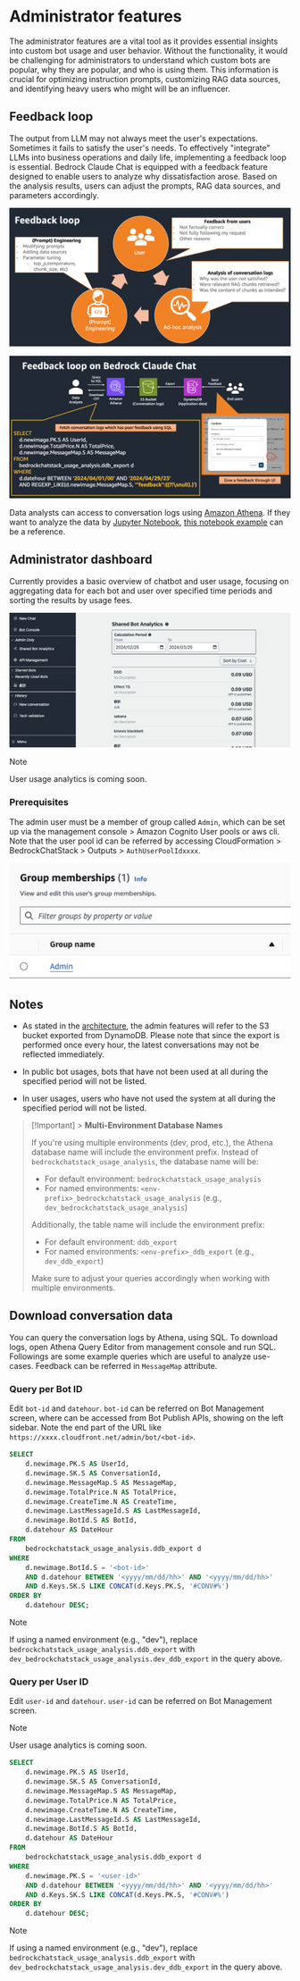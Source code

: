# Administrator features

The administrator features are a vital tool as it provides essential insights into custom bot usage and user behavior. Without the functionality, it would be challenging for administrators to understand which custom bots are popular, why they are popular, and who is using them. This information is crucial for optimizing instruction prompts, customizing RAG data sources, and identifying heavy users who might will be an influencer.

## Feedback loop

The output from LLM may not always meet the user's expectations. Sometimes it fails to satisfy the user's needs. To effectively "integrate" LLMs into business operations and daily life, implementing a feedback loop is essential. Bedrock Claude Chat is equipped with a feedback feature designed to enable users to analyze why dissatisfaction arose. Based on the analysis results, users can adjust the prompts, RAG data sources, and parameters accordingly.

![](./imgs/feedback_loop.png)

![](./imgs/feedback-using-claude-chat.png)

Data analysts can access to conversation logs using [Amazon Athena](https://aws.amazon.com/jp/athena/). If they want to analyze the data by [Jupyter Notebook](https://jupyter.org/), [this notebook example](../examples/notebooks/feedback_analysis_example.ipynb) can be a reference.

## Administrator dashboard

Currently provides a basic overview of chatbot and user usage, focusing on aggregating data for each bot and user over specified time periods and sorting the results by usage fees.

![](./imgs/admin_bot_analytics.png)

> [!Note]
> User usage analytics is coming soon.

### Prerequisites

The admin user must be a member of group called `Admin`, which can be set up via the management console > Amazon Cognito User pools or aws cli. Note that the user pool id can be referred by accessing CloudFormation > BedrockChatStack > Outputs > `AuthUserPoolIdxxxx`.

![](./imgs/group_membership_admin.png)

## Notes

- As stated in the [architecture](../README.md#architecture), the admin features will refer to the S3 bucket exported from DynamoDB. Please note that since the export is performed once every hour, the latest conversations may not be reflected immediately.

- In public bot usages, bots that have not been used at all during the specified period will not be listed.

- In user usages, users who have not used the system at all during the specified period will not be listed.

> [!Important] > **Multi-Environment Database Names**
>
> If you're using multiple environments (dev, prod, etc.), the Athena database name will include the environment prefix. Instead of `bedrockchatstack_usage_analysis`, the database name will be:
>
> - For default environment: `bedrockchatstack_usage_analysis`
> - For named environments: `<env-prefix>_bedrockchatstack_usage_analysis` (e.g., `dev_bedrockchatstack_usage_analysis`)
>
> Additionally, the table name will include the environment prefix:
>
> - For default environment: `ddb_export`
> - For named environments: `<env-prefix>_ddb_export` (e.g., `dev_ddb_export`)
>
> Make sure to adjust your queries accordingly when working with multiple environments.

## Download conversation data

You can query the conversation logs by Athena, using SQL. To download logs, open Athena Query Editor from management console and run SQL. Followings are some example queries which are useful to analyze use-cases. Feedback can be referred in `MessageMap` attribute.

### Query per Bot ID

Edit `bot-id` and `datehour`. `bot-id` can be referred on Bot Management screen, where can be accessed from Bot Publish APIs, showing on the left sidebar. Note the end part of the URL like `https://xxxx.cloudfront.net/admin/bot/<bot-id>`.

```sql
SELECT
    d.newimage.PK.S AS UserId,
    d.newimage.SK.S AS ConversationId,
    d.newimage.MessageMap.S AS MessageMap,
    d.newimage.TotalPrice.N AS TotalPrice,
    d.newimage.CreateTime.N AS CreateTime,
    d.newimage.LastMessageId.S AS LastMessageId,
    d.newimage.BotId.S AS BotId,
    d.datehour AS DateHour
FROM
    bedrockchatstack_usage_analysis.ddb_export d
WHERE
    d.newimage.BotId.S = '<bot-id>'
    AND d.datehour BETWEEN '<yyyy/mm/dd/hh>' AND '<yyyy/mm/dd/hh>'
    AND d.Keys.SK.S LIKE CONCAT(d.Keys.PK.S, '#CONV#%')
ORDER BY
    d.datehour DESC;
```

> [!Note]
> If using a named environment (e.g., "dev"), replace `bedrockchatstack_usage_analysis.ddb_export` with `dev_bedrockchatstack_usage_analysis.dev_ddb_export` in the query above.

### Query per User ID

Edit `user-id` and `datehour`. `user-id` can be referred on Bot Management screen.

> [!Note]
> User usage analytics is coming soon.

```sql
SELECT
    d.newimage.PK.S AS UserId,
    d.newimage.SK.S AS ConversationId,
    d.newimage.MessageMap.S AS MessageMap,
    d.newimage.TotalPrice.N AS TotalPrice,
    d.newimage.CreateTime.N AS CreateTime,
    d.newimage.LastMessageId.S AS LastMessageId,
    d.newimage.BotId.S AS BotId,
    d.datehour AS DateHour
FROM
    bedrockchatstack_usage_analysis.ddb_export d
WHERE
    d.newimage.PK.S = '<user-id>'
    AND d.datehour BETWEEN '<yyyy/mm/dd/hh>' AND '<yyyy/mm/dd/hh>'
    AND d.Keys.SK.S LIKE CONCAT(d.Keys.PK.S, '#CONV#%')
ORDER BY
    d.datehour DESC;
```

> [!Note]
> If using a named environment (e.g., "dev"), replace `bedrockchatstack_usage_analysis.ddb_export` with `dev_bedrockchatstack_usage_analysis.dev_ddb_export` in the query above.
